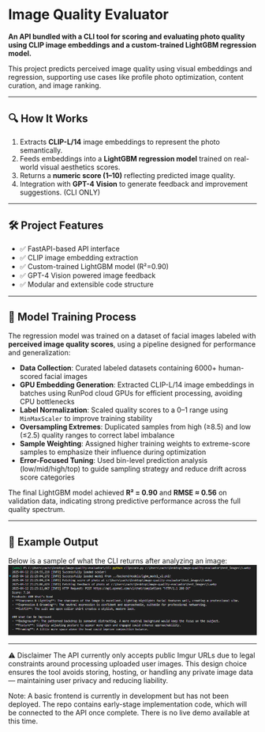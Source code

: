 # Image Quality Evaluator

**An API bundled with a CLI tool for scoring and evaluating photo quality using CLIP image embeddings and a custom-trained LightGBM regression model.**

This project predicts perceived image quality using visual embeddings and regression, supporting use cases like profile photo optimization, content curation, and image ranking.

---

## 🔍 How It Works

1. Extracts **CLIP-L/14** image embeddings to represent the photo semantically.
2. Feeds embeddings into a **LightGBM regression model** trained on real-world visual aesthetics scores.
3. Returns a **numeric score (1–10)** reflecting predicted image quality.
4. Integration with **GPT-4 Vision** to generate feedback and improvement suggestions. (CLI ONLY)

---

## 🛠️ Project Features

- ✅ FastAPI-based API interface
- ✅ CLIP image embedding extraction
- ✅ Custom-trained LightGBM model (R²=0.90)
- ✅ GPT-4 Vision powered image feedback
- ✅ Modular and extensible code structure

---

## 🧠 Model Training Process

The regression model was trained on a dataset of facial images labeled with **perceived image quality scores**, using a pipeline designed for performance and generalization:

- **Data Collection**: Curated labeled datasets containing 6000+ human-scored facial images
- **GPU Embedding Generation**: Extracted CLIP-L/14 image embeddings in batches using RunPod cloud GPUs for efficient processing, avoiding CPU bottlenecks
- **Label Normalization**: Scaled quality scores to a 0–1 range using `MinMaxScaler` to improve training stability
- **Oversampling Extremes**: Duplicated samples from high (≥8.5) and low (≤2.5) quality ranges to correct label imbalance
- **Sample Weighting**: Assigned higher training weights to extreme-score samples to emphasize their influence during optimization
- **Error-Focused Tuning**: Used bin-level prediction analysis (low/mid/high/top) to guide sampling strategy and reduce drift across score categories

The final LightGBM model achieved **R² = 0.90** and **RMSE ≈ 0.56** on validation data, indicating strong predictive performance across the full quality spectrum.

---

## 📸 Example Output

Below is a sample of what the CLI returns after analyzing an image:
![Image](readme_image.png)

---

⚠️ Disclaimer
The API currently only accepts public Imgur URLs due to legal constraints around processing uploaded user images. This design choice ensures the tool avoids storing, hosting, or handling any private image data — maintaining user privacy and reducing liability.

Note: A basic frontend is currently in development but has not been deployed. The repo contains early-stage implementation code, which will be connected to the API once complete. There is no live demo available at this time.
